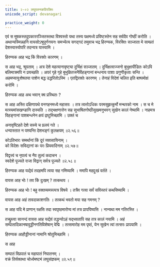 ```yaml
---
title: २-०२ लघुपतनकविरक्तिः
unicode_script: devanagari

practice_weight: 0
---
```


एवं स मूषकस्तदुपकाररञ्जितस्तथा विश्वस्तो यथा तस्य पक्षमध्ये प्रविष्टस्तेन सह सर्वदैव गोष्ठीं करोति । अथान्यस्मिन्नहनि वायसोऽश्रुपूर्णनयनः समभ्येत्य सगद्गदं तमुवाच भद्र हिरण्यक, विरक्तिः सञ्जाता मे साम्प्रतं देशस्यास्योपरि तदन्यत्र यास्यामि ।  

हिरण्यक आह भद्र किं विरक्तेः कारणम् ।  

स आह भद्र, श्रूयताम् । अत्र देशे महत्यानावृष्ट्या दुर्भिक्षं सञ्जातम् । दुर्भिक्षत्वाज्जनो बुभुक्षापीडितः कोऽपि बलिमात्रमपि न प्रयच्छति । अपरं गृहे गृहे बुभुक्षितजनैर्विहङ्गानां बन्धनाय पाशाः प्रगुणीकृताः सन्ति । अहमप्यायुःशेषतया पाशेन बद्ध उद्धरितोऽस्मि । एतद्विरक्तेः कारणम् । तेनाहं विदेशं चलित इति बाष्पमोक्षं करोमि ।  

हिरण्यक आह अथ भवान् क्व प्रस्थितः ?

स आह अस्ति दक्षिणापथे वनगहनमध्ये महासरः । तत्र त्वत्तोऽधिकः परमसुहृत्कूर्मो मन्थरको नाम । स च मे मत्स्यमांसखण्डानि दास्यति । तद्भक्षणात्तेन सह सुभाषितगोष्ठीसुखमनुभवन् सुखेन कालं नेष्यामि । नाहमत्र विहङ्गानां पाशबन्धनेन क्षयं द्रष्टुमिच्छामि । उक्तं च

अनावृष्टिहते देशे सस्ये च प्रलयं गते ।  
धन्यास्तात न पश्यन्ति देशभङ्गं कुलक्षयम् ॥२.५६॥

कोऽतिभारः समर्थानां किं दूरं व्यवसायिनाम् ।  
को विदेशः सविद्यानां कः परः प्रियवादिनाम् ॥२.५७॥

विद्वत्त्वं च नृपत्वं च नैव तुल्यं कदाचन ।  
स्वदेशे पूज्यते राजा विद्वान् सर्वत्र पूज्यते ॥२.५८॥

हिरण्यक आह यद्येवं तदहमपि त्वया सह गमिष्यामि । ममापि महद्दुःखं वर्तते ।  

वायस आह भोः ! तव किं दुःखम् ? तत्कथय ।  

हिरण्यक आह भोः ! बहु वक्तव्यमस्त्यत्र विषये । तत्रैव गत्वा सर्वं सविस्तरं कथयिष्यामि ।  

वायस आह अहं तावदाकाशगतिः । तत्कथं भवतो मया सह गमनम् ?

स आह यदि मे प्राणान् रक्षसि तदा स्वपृष्ठमारोप्य मां तत्र प्रापयिष्यसि । नान्यथा मम गतिरस्ति ।  

तच्छ्रुत्वा सानन्दं वायस आह यद्येवं तद्धन्योऽहं यद्भवतापि सह तत्र कालं नयामि । अहं सम्पातादिकानषावुड्डीनगतिविशेषान् वेद्मि । तत्समारोह मम पृष्ठं, येन सुखेन त्वां तत्सरः प्रापयामि ।  

हिरण्यक आहौड्डीनानां नामानि श्रोतुमिच्छामि ।  

स आह

सम्पातं विप्रपातं च महापातं निपातनम् ।  
वक्रं तिर्यक्तथा चोर्ध्वमष्टमं लघुसंज्ञकम् ॥२.५९॥
